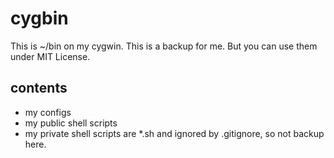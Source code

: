 # cygbin
This is ~/bin on my cygwin. This is a backup for me.
But you can use them under MIT License.

## contents
* my configs
* my public shell scripts
 * my private shell scripts are *.sh and ignored by .gitignore, so not backup here.
